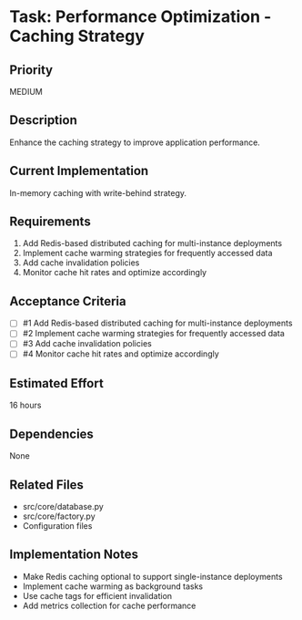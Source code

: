 # Task: Performance Optimization - Caching Strategy

## Priority
MEDIUM

## Description
Enhance the caching strategy to improve application performance.

## Current Implementation
In-memory caching with write-behind strategy.

## Requirements
1. Add Redis-based distributed caching for multi-instance deployments
2. Implement cache warming strategies for frequently accessed data
3. Add cache invalidation policies
4. Monitor cache hit rates and optimize accordingly

## Acceptance Criteria
<!-- AC:BEGIN -->
- [ ] #1 Add Redis-based distributed caching for multi-instance deployments
- [ ] #2 Implement cache warming strategies for frequently accessed data
- [ ] #3 Add cache invalidation policies
- [ ] #4 Monitor cache hit rates and optimize accordingly
<!-- AC:END -->

## Estimated Effort
16 hours

## Dependencies
None

## Related Files
- src/core/database.py
- src/core/factory.py
- Configuration files

## Implementation Notes
- Make Redis caching optional to support single-instance deployments
- Implement cache warming as background tasks
- Use cache tags for efficient invalidation
- Add metrics collection for cache performance